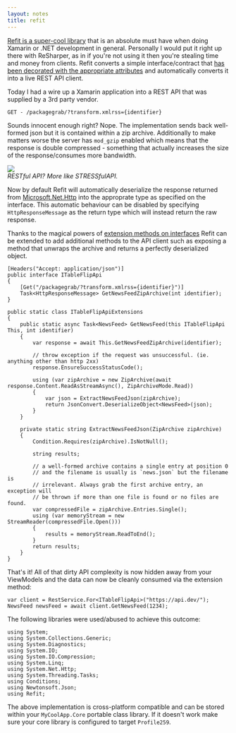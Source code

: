 ```yaml
---
layout: notes
title: refit
---
```


[Refit is a super-cool library](https://github.com/paulcbetts/refit) that is an absolute must have when doing Xamarin or .NET development in general. Personally I would put it right up there with ReSharper, as in if you're not using it then you're stealing time and money from clients. Refit converts a simple interface/contract that [has been decorated with the appropriate attributes](https://github.com/paulcbetts/refit#api-attributes) and automatically converts it into a live REST API client.

Today I had a wire up a Xamarin application into a REST API that was supplied by a 3rd party vendor.

    GET - /packagegrab/?transform.xmlrss={identifier}

Sounds innocent enough right? Nope. The implementation sends back well-formed json but it is contained within a zip archive. Additionally to make matters worse the server has `mod_gzip` enabled which means that the response is double compressed - something that actually increases the size of the response/consumes more bandwidth.

<img src="https://i.imgur.com/L2ORolu.gif"/><br/>
<i>RESTful API? More like STRESSfulAPI.</i>


Now by default Refit will automatically deserialize the response returned from [Microsoft.Net.Http](https://www.nuget.org/packages/Microsoft.Net.Http/) into the approprate type as specified on the interface. This automatic behaviour can be disabled by specifying `HttpResponseMessage` as the return type which will instead return the raw response.

Thanks to the magical powers of [extension methods on interfaces](https://stackoverflow.com/questions/2770333/can-extension-methods-be-applied-to-interfaces) Refit can be extended to add additional methods to the API client such as exposing a method that unwraps the archive and returns a perfectly deserialized object.

    [Headers("Accept: application/json")]
    public interface ITableFlipApi
    {
        [Get("/packagegrab/?transform.xmlrss={identifier}")]
        Task<HttpResponseMessage> GetNewsFeedZipArchive(int identifier);
    }

    public static class ITableFlipApiExtensions
    {
        public static async Task<NewsFeed> GetNewsFeed(this ITableFlipApi This, int identifier)
        {
            var response = await This.GetNewsFeedZipArchive(identifier);

            // throw exception if the request was unsuccessful. (ie. anything other than http 2xx)
            response.EnsureSuccessStatusCode();

            using (var zipArchive = new ZipArchive(await response.Content.ReadAsStreamAsync(), ZipArchiveMode.Read))
            {
                var json = ExtractNewsFeedJson(zipArchive);
                return JsonConvert.DeserializeObject<NewsFeed>(json);
            }
        }

        private static string ExtractNewsFeedJson(ZipArchive zipArchive)
        {
            Condition.Requires(zipArchive).IsNotNull();
            
            string results;
            
            // a well-formed archive contains a single entry at position 0
            // and the filename is usually is `news.json` but the filename is
            // irrelevant. Always grab the first archive entry, an exception will
            // be thrown if more than one file is found or no files are found.
            var compressedFile = zipArchive.Entries.Single();
            using (var memoryStream = new StreamReader(compressedFile.Open()))
            {
                results = memoryStream.ReadToEnd();
            }
            return results;
        }
    }

That's it! All of that dirty API complexity is now hidden away from your ViewModels and the data can now be cleanly consumed via the extension method:

    var client = RestService.For<ITableFlipApi>("https://api.dev/");
    NewsFeed newsFeed = await client.GetNewsFeed(1234);

The following libraries were used/abused to achieve this outcome:

    using System;
    using System.Collections.Generic;
    using System.Diagnostics;
    using System.IO;
    using System.IO.Compression;
    using System.Linq;
    using System.Net.Http;
    using System.Threading.Tasks;
    using Conditions;
    using Newtonsoft.Json;
    using Refit;

The above implementation is cross-platform compatible and can be stored within your `MyCoolApp.Core` portable class library. If it doesn't work make sure your core library is configured to target `Profile259`.
